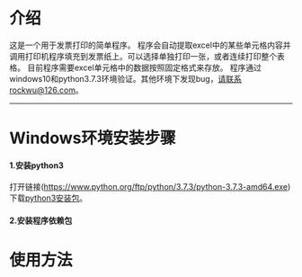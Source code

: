 # 介绍
这是一个用于发票打印的简单程序。
程序会自动提取excel中的某些单元格内容并调用打印机程序填充到发票纸上。可以选择单独打印一张，或者连续打印整个表格。
目前程序需要excel单元格中的数据按照固定格式来存放。
程序通过windows10和python3.7.3环境验证。其他环境下发现bug，请联系rockwu@126.com。

*********

# Windows环境安装步骤
#### 1.安装python3
打开链接(https://www.python.org/ftp/python/3.7.3/python-3.7.3-amd64.exe)下载[python3安装包](https://www.python.org/ftp/python/3.7.3/python-3.7.3-amd64.exe)。
#### 2.安装程序依赖包


# 使用方法
